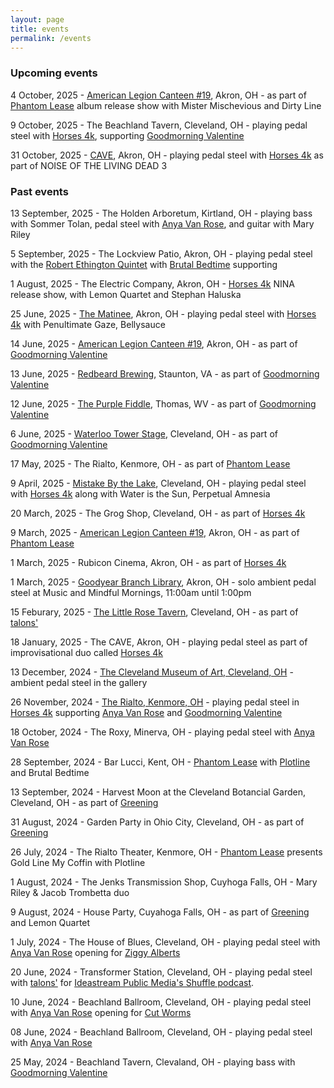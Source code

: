 ```yaml
---
layout: page
title: events
permalink: /events
---
```


### Upcoming events
4 October, 2025 - [American Legion Canteen #19](https://www.instagram.com/alpost19canteen/), Akron, OH - as part of [Phantom Lease](/projects/phantom_lease) album release show with Mister Mischevious and Dirty Line

9 October, 2025 - The Beachland Tavern, Cleveland, OH - playing pedal steel with [Horses 4k](https://www.horses4k.rodeo), supporting [Goodmorning Valentine](https://goodmorningvalentine.bandcamp.com/)

31 October, 2025 - [CAVE](https://www.caveakron.org/calendar/noise-of-the-living-dead-3-tba/), Akron, OH - playing pedal steel with [Horses 4k](https://www.horses4k.rodeo) as part of NOISE OF THE LIVING DEAD 3

### Past events
13 September, 2025 - The Holden Arboretum, Kirtland, OH - playing bass with Sommer Tolan, pedal steel with [Anya Van Rose](https://www.anyavanrose.com/), and guitar with Mary Riley

5 September, 2025 - The Lockview Patio, Akron, OH - playing pedal steel with the [Robert Ethington Quintet](https://www.robertethington.com/) with [Brutal Bedtime](https://brutalbedtime.bandcamp.com/album/the-most-brutal-of-bedtimes) supporting

1 August, 2025 - The Electric Company, Akron, OH - [Horses 4k](https://www.horses4k.rodeo) NINA release show, with Lemon Quartet and Stephan Haluska

25 June, 2025 - [The Matinee](https://www.instagram.com/thematineebar/?hl=en), Akron, OH - playing pedal steel with [Horses 4k](https://www.horses4k.rodeo) with Penultimate Gaze, Bellysauce

14 June, 2025 - [American Legion Canteen #19](https://www.instagram.com/alpost19canteen/), Akron, OH - as part of [Goodmorning Valentine](https://goodmorningvalentine.bandcamp.com/)

13 June, 2025 - [Redbeard Brewing](https://www.redbeardbrews.com/), Staunton, VA - as part of [Goodmorning Valentine](https://goodmorningvalentine.bandcamp.com/)

12 June, 2025 - [The Purple Fiddle](https://purplefiddle.com/), Thomas, WV - as part of [Goodmorning Valentine](https://goodmorningvalentine.bandcamp.com/)

6 June, 2025 - [Waterloo Tower Stage](https://www.eventbrite.com/e/waterloo-makes-music-guy-snowdon-the-citizens-and-goodmorning-valentine-tickets-1301203076429?aff=oddtdtcreator), Cleveland, OH - as part of [Goodmorning Valentine](https://goodmorningvalentine.bandcamp.com/)

17 May, 2025 - The Rialto, Kenmore, OH - as part of [Phantom Lease](/projects/phantom_lease)

9 April, 2025 - [Mistake By the Lake](https://mbtlrecords.com/), Cleveland, OH - playing pedal steel with [Horses 4k](https://www.horses4k.rodeo) along with Water is the Sun, Perpetual Amnesia

20 March, 2025 - The Grog Shop, Cleveland, OH - as part of [Horses 4k](https://www.horses4k.com/)

9 March, 2025 - [American Legion Canteen #19](https://www.instagram.com/alpost19canteen/), Akron, OH - as part of [Phantom Lease](https://sites.google.com/view/phantomlease/home)

1 March, 2025 - Rubicon Cinema, Akron, OH - as part of [Horses 4k](https://www.horses4k.com/) 

1 March, 2025 - [Goodyear Branch Library](https://akronlibrary.libnet.info/event/12825878), Akron, OH - solo ambient pedal steel at Music and Mindful Mornings, 11:00am until 1:00pm

15 Feburary, 2025 - [The Little Rose Tavern](https://www.instagram.com/The_little_rose_tavern/), Cleveland, OH - as part of [talons'](https://talons.bandcamp.com/)

18 January, 2025 - The CAVE, Akron, OH - playing pedal steel as part of improvisational duo called [Horses 4k](https://www.horses4k.rodeo)

13 December, 2024 - [The Cleveland Museum of Art, Cleveland, OH](https://www.clevelandart.org/events/music-galleries-jacob-trombetta) - ambient pedal steel in the gallery

26 November, 2024 - [The Rialto, Kenmore, OH](https://www.therialtotheatre.com/calendar/2024/11/26/goodmorning-valentine-anya-van-rose-horses-4k) - playing pedal steel in [Horses 4k](https://www.horses4k.rodeo) supporting [Anya Van Rose](https://www.anyavanrose.com/) and [Goodmorning Valentine](https://goodmorningvalentine.bandcamp.com/)

18 October, 2024 - The Roxy, Minerva, OH - playing pedal steel with [Anya Van Rose](https://www.anyavanrose.com/)

28 September, 2024 - Bar Lucci, Kent, OH - [Phantom Lease](https://sites.google.com/view/phantomlease/home) with [Plotline](https://www.instagram.com/plotline.ak/) and Brutal Bedtime

13 September, 2024 - Harvest Moon at the Cleveland Botancial Garden, Cleveland, OH - as part of [Greening](https://www.greeningmusic.com/)

31 August, 2024 - Garden Party in Ohio City, Cleveland, OH - as part of [Greening](https://www.greeningmusic.com/)

26 July, 2024 - The Rialto Theater, Kenmore, OH - [Phantom Lease](/projects/phantom_lease) presents Gold Line My Coffin with Plotline

1 August, 2024 - The Jenks Transmission Shop, Cuyhoga Falls, OH - Mary Riley & Jacob Trombetta duo

9 August, 2024 - House Party, Cuyahoga Falls, OH - as part of [Greening](https://www.greeningmusic.com/) and Lemon Quartet

1 July, 2024 - The House of Blues, Cleveland, OH - playing pedal steel with [Anya Van Rose](https://www.anyavanrose.com/) opening for [Ziggy Alberts](https://ziggyalberts.com/)

20 June, 2024 - Transformer Station, Cleveland, OH - playing pedal steel with [talons'](https://talons.bandcamp.com/) for [Ideastream Public Media's Shuffle podcast](https://www.npr.org/podcasts/520550717/shuffle).

10 June, 2024 - Beachland Ballroom, Cleveland, OH - playing pedal steel with [Anya Van Rose](https://www.anyavanrose.com/) opening for [Cut Worms](https://www.cut-worms.com/)

08 June, 2024 - Beachland Ballroom, Cleveland, OH - playing pedal steel with [Anya Van Rose](https://www.anyavanrose.com/)

25 May, 2024 - Beachland Tavern, Clevaland, OH - playing bass with [Goodmorning Valentine](https://goodmorningvalentine.bandcamp.com/)